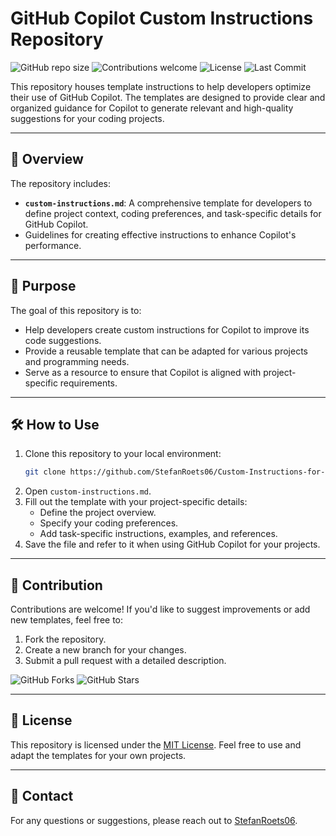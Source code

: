 # GitHub Copilot Custom Instructions Repository

![GitHub repo size](https://img.shields.io/github/repo-size/StefanRoets06/Custom-Instructions-for-GitHub-Copilot?color=blue&logo=github&style=for-the-badge)
![Contributions welcome](https://img.shields.io/badge/contributions-welcome-brightgreen?style=for-the-badge)
![License](https://img.shields.io/github/license/StefanRoets06/Custom-Instructions-for-GitHub-Copilot?style=for-the-badge)
![Last Commit](https://img.shields.io/github/last-commit/StefanRoets06/Custom-Instructions-for-GitHub-Copilot?color=purple&style=for-the-badge)

This repository houses template instructions to help developers optimize their use of GitHub Copilot. The templates are designed to provide clear and organized guidance for Copilot to generate relevant and high-quality suggestions for your coding projects.

---

## 🌟 Overview
The repository includes:
- **`custom-instructions.md`**: A comprehensive template for developers to define project context, coding preferences, and task-specific details for GitHub Copilot.
- Guidelines for creating effective instructions to enhance Copilot's performance.

---

## 🎯 Purpose
The goal of this repository is to:
- Help developers create custom instructions for Copilot to improve its code suggestions.
- Provide a reusable template that can be adapted for various projects and programming needs.
- Serve as a resource to ensure that Copilot is aligned with project-specific requirements.

---

## 🛠️ How to Use
1. Clone this repository to your local environment:
   ```bash
   git clone https://github.com/StefanRoets06/Custom-Instructions-for-GitHub-Copilot.git
   ```
2. Open `custom-instructions.md`.
3. Fill out the template with your project-specific details:
   - Define the project overview.
   - Specify your coding preferences.
   - Add task-specific instructions, examples, and references.
4. Save the file and refer to it when using GitHub Copilot for your projects.

---

## 🤝 Contribution
Contributions are welcome! If you'd like to suggest improvements or add new templates, feel free to:
1. Fork the repository.
2. Create a new branch for your changes.
3. Submit a pull request with a detailed description.

![GitHub Forks](https://img.shields.io/github/forks/StefanRoets06/Custom-Instructions-for-GitHub-Copilot?logo=fork&style=social)
![GitHub Stars](https://img.shields.io/github/stars/StefanRoets06/Custom-Instructions-for-GitHub-Copilot?style=social)

---

## 📜 License
This repository is licensed under the [MIT License](LICENSE). Feel free to use and adapt the templates for your own projects.

---

## 📧 Contact
For any questions or suggestions, please reach out to [StefanRoets06](https://github.com/StefanRoets06).
